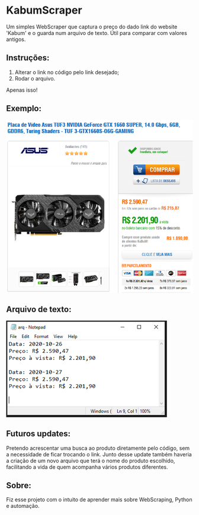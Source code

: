 # KabumScraper
Um simples WebScraper que captura o preço do dado link do website 'Kabum' e o guarda num arquivo de texto. Útil para comparar com valores antigos. 

## Instruções:
1. Alterar o link no código pelo link desejado;
2. Rodar o arquivo.

Apenas isso! 

## Exemplo:

![](README0.PNG)
## Arquivo de texto:
![](README2.PNG)

## Futuros updates:

Pretendo acrescentar uma busca ao produto diretamente pelo código, sem a necessidade de ficar trocando o link. Junto desse update também haveria a criação de um novo arquivo que terá o nome do produto escolhido, facilitando a vida de quem acompanha vários produtos diferentes.

## Sobre:

Fiz esse projeto com o intuito de aprender mais sobre WebScraping, Python e automação.  
